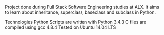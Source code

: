 Project done during Full Stack Software Engineering studies at ALX. It aims to learn about inheritance, superclass, baseclass and subclass in Python.

Technologies
Python Scripts are written with Python 3.4.3
C files are compiled using gcc 4.8.4
Tested on Ubuntu 14.04 LTS
